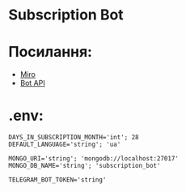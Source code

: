 # Subscription Bot

# Посилання:
- [Miro](https://miro.com/app/board/uXjVIJEdbiI=/?share_link_id=969791323355)
- [Bot API](https://core.telegram.org/bots/api#user)

# .env:
```
DAYS_IN_SUBSCRIPTION_MONTH='int'; 28
DEFAULT_LANGUAGE='string'; 'ua'

MONGO_URI='string'; 'mongodb://localhost:27017'
MONGO_DB_NAME='string'; 'subscription_bot'

TELEGRAM_BOT_TOKEN='string'
```
